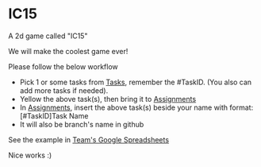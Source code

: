 IC15
=================================

A 2d game called "IC15"

We will make the coolest game ever!

Please follow the below workflow
- Pick 1 or some tasks from [Tasks](https://docs.google.com/spreadsheets/d/1eyge4Om2QlHr3VhOefvnvySQaoNwSJ_r0VSb4eixdYA/edit#gid=132966121), remember the #TaskID. (You also can add more tasks if needed). 
- Yellow the above task(s), then bring it to [Assignments](https://docs.google.com/spreadsheets/d/1eyge4Om2QlHr3VhOefvnvySQaoNwSJ_r0VSb4eixdYA/edit#gid=0)
- In [Assignments](https://docs.google.com/spreadsheets/d/1eyge4Om2QlHr3VhOefvnvySQaoNwSJ_r0VSb4eixdYA/edit#gid=0), insert the above task(s) beside your name with format: [#TaskID]Task Name
- It will also be branch's name in github

See the example in [Team's Google Spreadsheets](https://docs.google.com/spreadsheets/d/1eyge4Om2QlHr3VhOefvnvySQaoNwSJ_r0VSb4eixdYA)

Nice works :)
